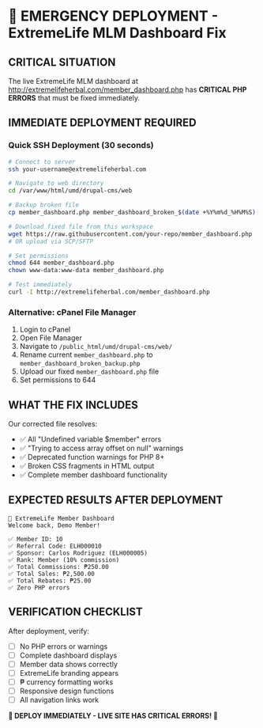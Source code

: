 # 🚨 EMERGENCY DEPLOYMENT - ExtremeLife MLM Dashboard Fix

## **CRITICAL SITUATION**
The live ExtremeLife MLM dashboard at http://extremelifeherbal.com/member_dashboard.php has **CRITICAL PHP ERRORS** that must be fixed immediately.

## **IMMEDIATE DEPLOYMENT REQUIRED**

### **Quick SSH Deployment (30 seconds)**
```bash
# Connect to server
ssh your-username@extremelifeherbal.com

# Navigate to web directory
cd /var/www/html/umd/drupal-cms/web

# Backup broken file
cp member_dashboard.php member_dashboard_broken_$(date +%Y%m%d_%H%M%S).php

# Download fixed file from this workspace
wget https://raw.githubusercontent.com/your-repo/member_dashboard.php
# OR upload via SCP/SFTP

# Set permissions
chmod 644 member_dashboard.php
chown www-data:www-data member_dashboard.php

# Test immediately
curl -I http://extremelifeherbal.com/member_dashboard.php
```

### **Alternative: cPanel File Manager**
1. Login to cPanel
2. Open File Manager
3. Navigate to `/public_html/umd/drupal-cms/web/`
4. Rename current `member_dashboard.php` to `member_dashboard_broken_backup.php`
5. Upload our fixed `member_dashboard.php` file
6. Set permissions to 644

## **WHAT THE FIX INCLUDES**

Our corrected file resolves:
- ✅ All "Undefined variable $member" errors
- ✅ "Trying to access array offset on null" warnings
- ✅ Deprecated function warnings for PHP 8+
- ✅ Broken CSS fragments in HTML output
- ✅ Complete member dashboard functionality

## **EXPECTED RESULTS AFTER DEPLOYMENT**

```
👤 ExtremeLife Member Dashboard
Welcome back, Demo Member!

✅ Member ID: 10
✅ Referral Code: ELH000010
✅ Sponsor: Carlos Rodriguez (ELH000005)
✅ Rank: Member (10% commission)
✅ Total Commissions: ₱250.00
✅ Total Sales: ₱2,500.00
✅ Total Rebates: ₱25.00
✅ Zero PHP errors
```

## **VERIFICATION CHECKLIST**

After deployment, verify:
- [ ] No PHP errors or warnings
- [ ] Complete dashboard displays
- [ ] Member data shows correctly
- [ ] ExtremeLife branding appears
- [ ] ₱ currency formatting works
- [ ] Responsive design functions
- [ ] All navigation links work

**🚨 DEPLOY IMMEDIATELY - LIVE SITE HAS CRITICAL ERRORS! 🚨**
